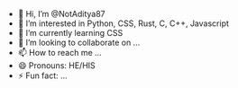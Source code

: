 - 👋 Hi, I’m @NotAditya87
- 👀 I’m interested in Python, CSS, Rust, C, C++, Javascript
- 🌱 I’m currently learning CSS
- 💞️ I’m looking to collaborate on ...
- 📫 How to reach me ...
- 😄 Pronouns: HE/HIS
- ⚡ Fun fact: ...

<!---
NotAditya87/NotAditya87 is a ✨ special ✨ repository because its `README.md` (this file) appears on your GitHub profile.
You can click the Preview link to take a look at your changes.
--->
